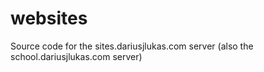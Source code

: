 # websites
Source code for the sites.dariusjlukas.com server (also the school.dariusjlukas.com server)
